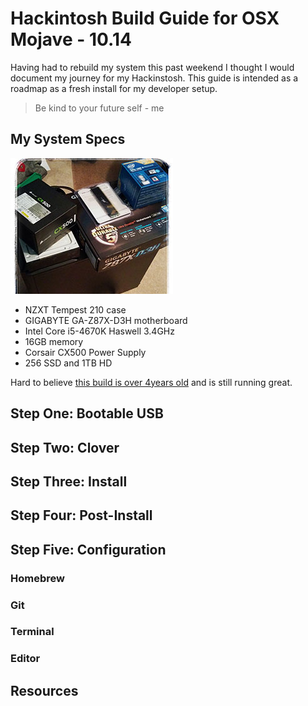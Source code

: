 # Hackintosh Build Guide for OSX Mojave - 10.14

Having had to rebuild my system this past weekend I thought I would document my journey for my Hackinstosh. This guide is intended as a roadmap as a fresh install for my developer setup.

> Be kind to your future self - me

## My System Specs

<img src="./hw.jpg" alt="Photo: so all my parts are finally in, time to get building!">

- NZXT Tempest 210 case
- GIGABYTE GA-Z87X-D3H motherboard
- Intel Core i5-4670K Haswell 3.4GHz
- 16GB memory
- Corsair CX500 Power Supply
- 256 SSD and 1TB HD

Hard to believe [this build is over 4years old][googleplus] and is still running great.

## Step One: Bootable USB

## Step Two: Clover

## Step Three: Install

## Step Four: Post-Install

## Step Five: Configuration

### Homebrew

### Git

### Terminal

### Editor

## Resources

[githubssh]: https://help.github.com/articles/connecting-to-github-with-ssh/
[nightowliterm]: https://github.com/nickcernis/iterm2-night-owl
[intel4600youtube]: https://www.youtube.com/watch?v=sL3JmGvbAxQ&t=47s
[mojaveinstallguide]: http://techhowdy.com/process-to-install-hackintosh-macos-mojave/
[alcsound]: https://www.reddit.com/r/hackintosh/comments/4e23w6/guide_native_audio_with_clover_applealckext/
[homebrewfonts]: https://github.com/Homebrew/homebrew-cask-fonts
[googleplus]: https://plus.google.com/+FrankPigeon/posts/H5Cm7CXGwxs
